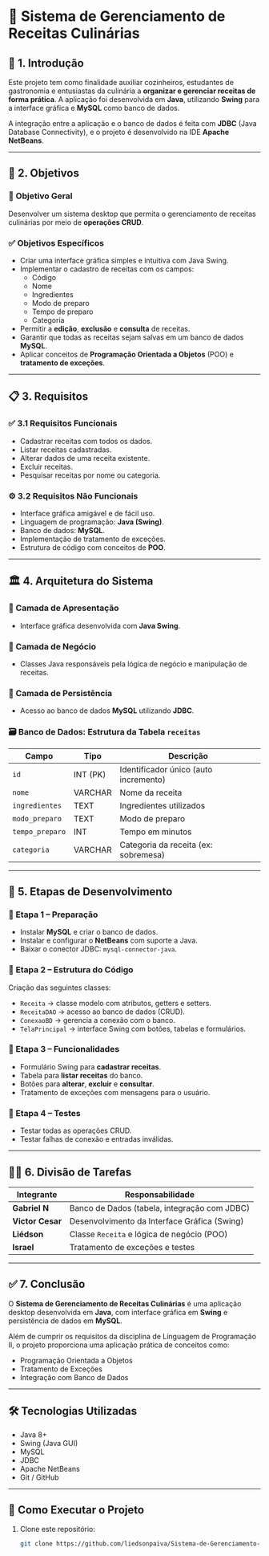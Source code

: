 # 🍲 Sistema de Gerenciamento de Receitas Culinárias

## 📘 1. Introdução

Este projeto tem como finalidade auxiliar cozinheiros, estudantes de gastronomia e entusiastas da culinária a **organizar e gerenciar receitas de forma prática**. A aplicação foi desenvolvida em **Java**, utilizando **Swing** para a interface gráfica e **MySQL** como banco de dados.

A integração entre a aplicação e o banco de dados é feita com **JDBC** (Java Database Connectivity), e o projeto é desenvolvido na IDE **Apache NetBeans**.

---

## 🎯 2. Objetivos

### 🎯 Objetivo Geral

Desenvolver um sistema desktop que permita o gerenciamento de receitas culinárias por meio de **operações CRUD**.

### ✅ Objetivos Específicos

- Criar uma interface gráfica simples e intuitiva com Java Swing.
- Implementar o cadastro de receitas com os campos:
  - Código
  - Nome
  - Ingredientes
  - Modo de preparo
  - Tempo de preparo
  - Categoria
- Permitir a **edição**, **exclusão** e **consulta** de receitas.
- Garantir que todas as receitas sejam salvas em um banco de dados **MySQL**.
- Aplicar conceitos de **Programação Orientada a Objetos** (POO) e **tratamento de exceções**.

---

## 📋 3. Requisitos

### ✅ 3.1 Requisitos Funcionais

- Cadastrar receitas com todos os dados.
- Listar receitas cadastradas.
- Alterar dados de uma receita existente.
- Excluir receitas.
- Pesquisar receitas por nome ou categoria.

### ⚙️ 3.2 Requisitos Não Funcionais

- Interface gráfica amigável e de fácil uso.
- Linguagem de programação: **Java (Swing)**.
- Banco de dados: **MySQL**.
- Implementação de tratamento de exceções.
- Estrutura de código com conceitos de **POO**.

---

## 🏛️ 4. Arquitetura do Sistema

### 🔷 Camada de Apresentação
- Interface gráfica desenvolvida com **Java Swing**.

### 🔶 Camada de Negócio
- Classes Java responsáveis pela lógica de negócio e manipulação de receitas.

### 🔸 Camada de Persistência
- Acesso ao banco de dados **MySQL** utilizando **JDBC**.

### 🗃️ Banco de Dados: Estrutura da Tabela `receitas`

| Campo          | Tipo        | Descrição                          |
|----------------|-------------|------------------------------------|
| `id`           | INT (PK)    | Identificador único (auto incremento) |
| `nome`         | VARCHAR     | Nome da receita                    |
| `ingredientes` | TEXT        | Ingredientes utilizados            |
| `modo_preparo` | TEXT        | Modo de preparo                    |
| `tempo_preparo`| INT         | Tempo em minutos                   |
| `categoria`    | VARCHAR     | Categoria da receita (ex: sobremesa) |

---

## 🚧 5. Etapas de Desenvolvimento

### 📌 Etapa 1 – Preparação

- Instalar **MySQL** e criar o banco de dados.
- Instalar e configurar o **NetBeans** com suporte a Java.
- Baixar o conector JDBC: `mysql-connector-java`.

### 📌 Etapa 2 – Estrutura do Código

Criação das seguintes classes:

- `Receita` → classe modelo com atributos, getters e setters.
- `ReceitaDAO` → acesso ao banco de dados (CRUD).
- `ConexaoBD` → gerencia a conexão com o banco.
- `TelaPrincipal` → interface Swing com botões, tabelas e formulários.

### 📌 Etapa 3 – Funcionalidades

- Formulário Swing para **cadastrar receitas**.
- Tabela para **listar receitas** do banco.
- Botões para **alterar**, **excluir** e **consultar**.
- Tratamento de exceções com mensagens para o usuário.

### 📌 Etapa 4 – Testes

- Testar todas as operações CRUD.
- Testar falhas de conexão e entradas inválidas.

---

## 👨‍💻 6. Divisão de Tarefas

| Integrante     | Responsabilidade                                                                 |
|----------------|-----------------------------------------------------------------------------------|
| **Gabriel N**  | Banco de Dados (tabela, integração com JDBC)                                     |
| **Victor Cesar** | Desenvolvimento da Interface Gráfica (Swing)                                  |
| **Liédson**    | Classe `Receita` e lógica de negócio (POO)                                       |
| **Israel**     | Tratamento de exceções e testes                                                  |

---

## ✅ 7. Conclusão

O **Sistema de Gerenciamento de Receitas Culinárias** é uma aplicação desktop desenvolvida em **Java**, com interface gráfica em **Swing** e persistência de dados em **MySQL**.  

Além de cumprir os requisitos da disciplina de Linguagem de Programação II, o projeto proporciona uma aplicação prática de conceitos como:

- Programação Orientada a Objetos
- Tratamento de Exceções
- Integração com Banco de Dados

---

## 🛠️ Tecnologias Utilizadas

- Java 8+
- Swing (Java GUI)
- MySQL
- JDBC
- Apache NetBeans
- Git / GitHub

---

## 🚀 Como Executar o Projeto

1. Clone este repositório:
   ```bash
   git clone https://github.com/liedsonpaiva/Sistema-de-Gerenciamento-de-Receitas-Culin-rias.git

